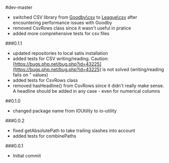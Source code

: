 #dev-master
 
 - switched CSV library from [Goodby\csv](https://github.com/goodby/csv) to [League\csv](https://github.com/thephpleague/csv) after encountering performance issues with Goodby
 - removed CsvRows class since it wasn't useful in pratice
 - added more comprehensive tests for csv files

###0.1.1

 - updated repositories to local satis installation
 - added tests for CSV writing/reading. Caution: [https://bugs.php.net/bug.php?id=43225](https://bugs.php.net/bug.php?id=43225) is not solved (writing/reading fails on \" values)
 - added tests for CsvRows class
 - removed hasHeadline() from CsvRows since it didn't really make sense. A headline should be added in any case - even for numerical columns

##0.1.0

 - changed package name from IOUtility to io-utility

###0.0.2

- fixed getAbsolutePath to take trailing slashes into account
- added tests for combinePaths

###0.0.1

- Initial commit